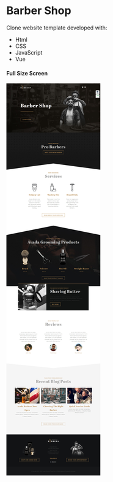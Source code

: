 <h1> Barber Shop </h1>

<p> Clone website template developed with: <p>

<ul>
	<li>Html</li>
	<li>CSS</li>
	<li>JavaScript</li>
	<li>Vue</li>
</ul>

<h4> Full Size Screen </h4>
<img src="screens/Barber_Shop_screen_full_size.jpg">
